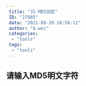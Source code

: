 ```yaml
---
 title: "JS MD5加密"
 ID: "27985"
 data: "2021-08-20 10:56:11"
 author: "A.wei"
 categories: 
  - "tools"
 tags: 
  - "tools"
---
```


## 请输入MD5明文字符

<div>
<el-input v-model="str_27985" placeholder="请输入内容"></el-input>
<el-table
  stripe
  :data="tableData"
  :show-header="showHeader"
  style="width: 100%">
  <el-table-column
    prop="label"
    width="100px"
  >
  </el-table-column>
  <el-table-column
    prop="value"
  >
  </el-table-column>
</el-table>
</div>

<script>
import md5 from 'crypto-js/md5';

export default {
  data() {
    return {
      showHeader:false,
      str_27985:'',
      tableData: [{
        label: 'MD5明文字符',
        value: '',
      }, {
        label: '16位 小写',
        value: '',
      }, {
        label: '16位 大写',
        value: '',
      }, {
        label: '32位 小写',
        value: '',
      }, {
        label: '32位 大写',
        value: '',
      }]
    }
  },
  watch: {
    str_27985(newVal,oldVal) {
      const _newVal = newVal
      const _md5Val = _newVal ? md5(_newVal).toString() : ''

      this.tableData[0]['value'] = _newVal
      this.tableData[1]['value'] = _md5Val.substring(8,24).toLowerCase()
      this.tableData[2]['value'] = _md5Val.substring(8,24).toUpperCase()
      this.tableData[3]['value'] = _md5Val.toLowerCase()
      this.tableData[4]['value'] = _md5Val.toUpperCase()
    }
  }
}
</script>



